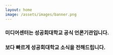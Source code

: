 ```yaml
---
layout: home
image: /assets/images/banner.png
---
```


### 미디어센터는 성공회대학교 공식 언론기관입니다.
### 보다 빠르게 성공회대학교 소식을 전해드립니다.
